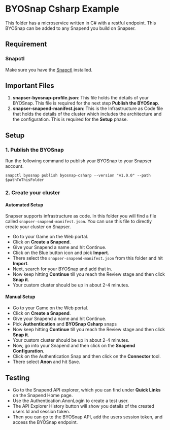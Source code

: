 # BYOSnap Csharp Example

This folder has a microservice written in C# with a restful endpoint. This BYOSnap
can be added to any Snapend you build on Snapser.

## Requirement
### Snapctl
Make sure you have the [Snapctl](https://pypi.org/project/snapctl/) installed.

## Important Files
1. **snapser-byosnap-profile.json**: This file holds the details of your BYOSnap. This file is required for the next step **Publish the BYOSnap**.
2. **snapser-snapend-manifest.json**: This is the Infrastructure as Code file that holds the details of the cluster which includes the architecture and the configuration. This is required for the **Setup** phase.

## Setup
### 1. Publish the BYOSnap
Run the following command to publish your BYOSnap to your Snapser account.
```
snapctl byosnap publish byosnap-csharp --version "v1.0.0" --path $pathToThisFolder
```

### 2. Create your cluster
#### Automated Setup
Snapser supports infrastructure as code. In this folder you will find a file called `snapser-snapend-manifest.json`. You can use this file to directly create your cluster on Snapser.
- Go to your Game on the Web portal.
- Click on **Create a Snapend**.
- Give your Snapend a name and hit Continue.
- Click on the Blue button icon and pick **Import**.
- There select the `snapser-snapend-manifest.json` from this folder and hit **Import**.
- Next, search for your BYOSnap and add that in.
- Now keep hitting **Continue** till you reach the Review stage and then click **Snap it**.
- Your custom cluster should be up in about 2-4 minutes.

#### Manual Setup
- Go to your Game on the Web portal.
- Click on **Create a Snapend**.
- Give your Snapend a name and hit Continue.
- Pick **Authentication** and **BYOSnap Csharp** snaps
- Now keep hitting **Continue** till you reach the Review stage and then click **Snap it**.
- Your custom cluster should be up in about 2-4 minutes.
- Now, go into your Snapend and then click on the **Snapend Configuration**.
- Click on the Authentication Snap and then click on the **Connector** tool.
- There select **Anon** and hit Save.

## Testing
- Go to the Snapend API explorer, which you can find under **Quick Links** on the Snapend Home page.
- Use the Authentication.AnonLogin to create a test user.
- The API Explorer History button will show you details of the created users Id and session token.
- Then you can go to the BYOSnap API, add the users session token, and access the BYOSnap endpoint.

